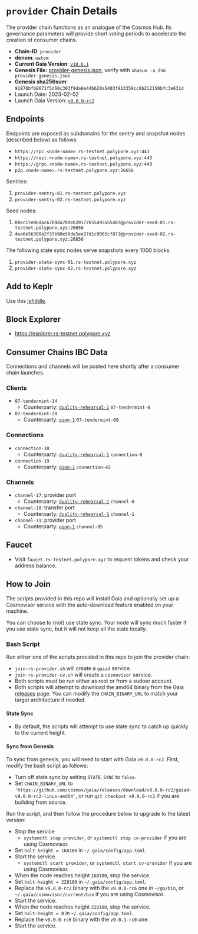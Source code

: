 
# `provider` Chain Details

The provider chain functions as an analogue of the Cosmos Hub. Its governance parameters will provide short voting periods to accelerate the creation of consumer chains.

* **Chain-ID**: `provider`
* **denom**: `uatom`
* **Current Gaia Version**: [`v10.0.1`](https://github.com/cosmos/gaia/releases/tag/v10.0.1)
* **Genesis File:**  [provider-genesis.json](provider-genesis.json), verify with `shasum -a 256 provider-genesis.json`
* **Genesis sha256sum**: `91870bfb8671f5d60c303f9da8e44b620a5403f913359cc6b212150bfc3e631d`
* Launch Date: 2023-02-02
* Launch Gaia Version: [`v9.0.0-rc2`](https://github.com/cosmos/gaia/releases/tag/v9.0.0-rc2)

## Endpoints

Endpoints are exposed as subdomains for the sentry and snapshot nodes (described below) as follows:

* `https://rpc.<node-name>.rs-testnet.polypore.xyz:443`
* `https://rest.<node-name>.rs-testnet.polypore.xyz:443`
* `https://grpc.<node-name>.rs-testnet.polypore.xyz:443`
* `p2p.<node-name>.rs-testnet.polypore.xyz:26656`

Sentries:

1. `provider-sentry-01.rs-testnet.polypore.xyz`
2. `provider-sentry-02.rs-testnet.polypore.xyz`

Seed nodes:

1. `08ec17e86dac67b9da70deb20177655495a55407@provider-seed-01.rs-testnet.polypore.xyz:26656`
2. `4ea6e56300a2f37b90e58de5ee27d1c9065cf871@provider-seed-02.rs-testnet.polypore.xyz:26656`

The following state sync nodes serve snapshots every 1000 blocks:

1. `provider-state-sync-01.rs-testnet.polypore.xyz`
2. `provider-state-sync-02.rs-testnet.polypore.xyz`

## Add to Keplr

Use this [jsfiddle](https://jsfiddle.net/uw4ar8qt/2/).

## Block Explorer

* https://explorer.rs-testnet.polypore.xyz

## Consumer Chains IBC Data

Connections and channels will be posted here shortly after a consumer chain launches.

### Clients

* `07-tendermint-14`
  * Counterparty: [`duality-rehearsal-1`](/replicated-security/duality-rehearsal-1/README.md) `07-tendermint-0`
* `07-tendermint-28`
  * Counterparty: [`pion-1`](/replicated-security/pion-1/README.md) `07-tendermint-68`

### Connections

* `connection-10`
  * Counterparty: [`duality-rehearsal-1`](/replicated-security/duality-rehearsal-1/README.md) `connection-0`
* `connection-19`
  * Counterparty: [`pion-1`](/replicated-security/pion-1/README.md) `connection-42`

### Channels

* `channel-17`: provider port
  * Counterparty: [`duality-rehearsal-1`](/replicated-security/duality-rehearsal-1/README.md) `channel-0`
* `channel-18`: transfer port
  * Counterparty: [`duality-rehearsal-1`](/replicated-security/duality-rehearsal-1/README.md) `channel-1`
* `channel-31`: provider port
  * Counterparty: [`pion-1`](/replicated-security/pion-1/README.md) `channel-95`

## Faucet

* Visit `faucet.rs-testnet.polypore.xyz` to request tokens and check your address balance.

## How to Join

The scripts provided in this repo will install Gaia and optionally set up a Cosmovisor service with the auto-download feature enabled on your machine.

You can choose to (not) use state sync. Your node will sync much faster if you use state sync, but it will not keep all the state locally.

### Bash Script

Run either one of the scripts provided in this repo to join the provider chain:
* `join-rs-provider.sh` will create a `gaiad` service.
* `join-rs-provider-cv.sh` will create a `cosmovisor` service.
* Both scripts must be run either as root or from a sudoer account.
* Both scripts will attempt to download the amd64 binary from the Gaia [releases](https://github.com/cosmos/gaia/releases) page. You can modify the `CHAIN_BINARY_URL` to match your target architecture if needed.

#### State Sync

* By default, the scripts will attempt to use state sync to catch up quickly to the current height.

#### Sync from Genesis

To sync from genesis, you will need to start with Gaia `v9.0.0-rc2`. First, modify the bash script as follows:
* Turn off state sync by setting `STATE_SYNC` to `false`.
* Set `CHAIN_BINARY_URL` to `'https://github.com/cosmos/gaia/releases/download/v9.0.0-rc2/gaiad-v9.0.0-rc2-linux-amd64'`, or run `git checkout v9.0.0-rc2` if you are building from source.

Run the script, and then follow the procedure below to upgrade to the latest version:

* Stop the service
  * `systemctl stop provider`, or `systemctl stop cv-provider` if you are using Cosmovisor.
* Set `halt-height = 168100` in `~/.gaia/config/app.toml`.
* Start the service.
  * `systemctl start provider`, or `systemctl start cv-provider` if you are using Cosmovisor.
* When the node reaches height `168100`, stop the service.
* Set `halt-height = 228100` in `~/.gaia/config/app.toml`.
* Replace the `v9.0.0-rc2` binary with the `v9.0.0-rc6` one in `~/go/bin`, or `~/.gaia/cosmovisor/current/bin` if you are using Cosmovisor.
* Start the service.
* When the node reaches height `228100`, stop the service.
* Set `halt-height = 0` in `~/.gaia/config/app.toml`.
* Replace the `v9.0.0-rc6` binary with the `v9.0.1-rc0` one.
* Start the service.
